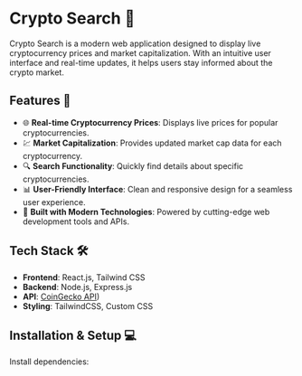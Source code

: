 # Crypto Search 🚀

Crypto Search is a modern web application designed to display live cryptocurrency prices and market capitalization. With an intuitive user interface and real-time updates, it helps users stay informed about the crypto market.

## Features 🎯

- 🌐 **Real-time Cryptocurrency Prices**: Displays live prices for popular cryptocurrencies.
- 💹 **Market Capitalization**: Provides updated market cap data for each cryptocurrency.
- 🔍 **Search Functionality**: Quickly find details about specific cryptocurrencies.
- 📊 **User-Friendly Interface**: Clean and responsive design for a seamless user experience.
- 🚀 **Built with Modern Technologies**: Powered by cutting-edge web development tools and APIs.

## Tech Stack 🛠️

- **Frontend**: React.js, Tailwind CSS
- **Backend**: Node.js, Express.js
- **API**: [CoinGecko API](https://www.coingecko.com/en/api))
- **Styling**: TailwindCSS, Custom CSS

## Installation & Setup 💻
Install dependencies:
